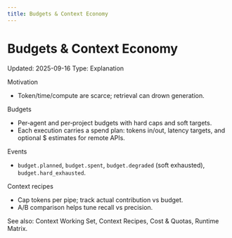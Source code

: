 ```yaml
---
title: Budgets & Context Economy
---
```


# Budgets & Context Economy
Updated: 2025-09-16
Type: Explanation

Motivation
- Token/time/compute are scarce; retrieval can drown generation.

Budgets
- Per‑agent and per‑project budgets with hard caps and soft targets.
- Each execution carries a spend plan: tokens in/out, latency targets, and optional $ estimates for remote APIs.

Events
- `budget.planned`, `budget.spent`, `budget.degraded` (soft exhausted), `budget.hard_exhausted`.

Context recipes
- Cap tokens per pipe; track actual contribution vs budget.
- A/B comparison helps tune recall vs precision.

See also: Context Working Set, Context Recipes, Cost & Quotas, Runtime Matrix.
